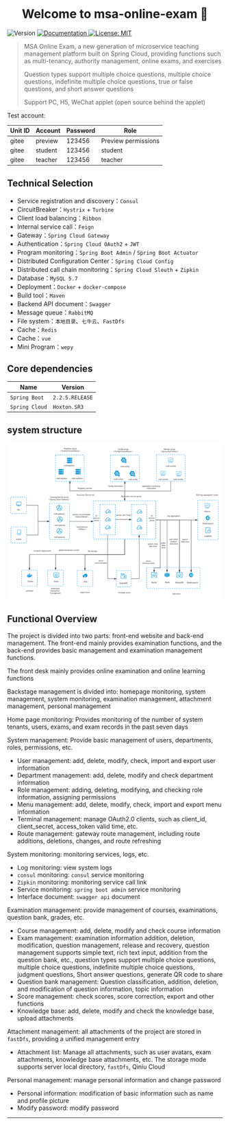 <h1 align="center">Welcome to msa-online-exam 👋</h1>
<p>
  <img alt="Version" src="https://img.shields.io/badge/version-3.7.0-blue.svg?cacheSeconds=2592000" />
  <a href="https://www.kancloud.cn/tangyi/spring-microservice-exam/1322864" target="_blank">
    <img alt="Documentation" src="https://img.shields.io/badge/documentation-yes-brightgreen.svg" />
  </a>
  <a href="#" target="_blank">
    <img alt="License: MIT" src="https://img.shields.io/badge/License-Apache-yellow.svg" />
  </a>
</p>

> MSA Online Exam, a new generation of microservice teaching management platform built on Spring Cloud, providing functions such as multi-tenancy, authority management, online exams, and exercises
>
> Question types support multiple choice questions, multiple choice questions, indefinite multiple choice questions, true or false questions, and short answer questions
>
> Support PC, H5, WeChat applet (open source behind the applet)



Test account:

| Unit ID | Account | Password | Role |
| --------- | -------- | -------- | -------- |
| gitee | preview | 123456 | Preview permissions|
| gitee | student | 123456 | student |
| gitee | teacher | 123456 | teacher |

## Technical Selection

- Service registration and discovery：`Consul`
- CircuitBreaker：`Hystrix` + `Turbine`
- Client load balancing：`Ribbon`
- Internal service call：`Feign`
- Gateway：`Spring Cloud Gateway`
- Authentication：`Spring Cloud OAuth2` + `JWT`
- Program monitoring：`Spring Boot Admin` / `Spring Boot Actuator`
- Distributed Configuration Center：`Spring Cloud Config`
- Distributed call chain monitoring：`Spring Cloud Sleuth` + `Zipkin`
- Database：`MySQL 5.7`
- Deployment：`Docker` + `docker-compose`
- Build tool：`Maven`
- Backend API document：`Swagger`
- Message queue：`RabbitMQ`
- File system：`本地目录`、`七牛云`、`FastDfs`
- Cache：`Redis`
- Cache：`vue`
- Mini Program：`wepy`

## Core dependencies

| Name | Version |
| --------- | -------- |
| `Spring Boot` | `2.2.5.RELEASE` |
| `Spring Cloud` | `Hoxton.SR3` |

## system structure

![image](docs/images/architecture.png)

## Functional Overview

The project is divided into two parts: front-end website and back-end management. The front-end mainly provides examination functions, and the back-end provides basic management and examination management functions.

The front desk mainly provides online examination and online learning functions

Backstage management is divided into: homepage monitoring, system management, system monitoring, examination management, attachment management, personal management

Home page monitoring: Provides monitoring of the number of system tenants, users, exams, and exam records in the past seven days

System management: Provide basic management of users, departments, roles, permissions, etc.
- User management: add, delete, modify, check, import and export user information
- Department management: add, delete, modify and check department information
- Role management: adding, deleting, modifying, and checking role information, assigning permissions
- Menu management: add, delete, modify, check, import and export menu information
- Terminal management: manage OAuth2.0 clients, such as client_id, client_secret, access_token valid time, etc.
- Route management: gateway route management, including route additions, deletions, changes, and route refreshing

System monitoring: monitoring services, logs, etc.
- Log monitoring: view system logs
- `consul` monitoring: `consul` service monitoring
- `Zipkin` monitoring: monitoring service call link
- Service monitoring: `spring boot admin` service monitoring
- Interface document: `swagger api` document

Examination management: provide management of courses, examinations, question bank, grades, etc.
- Course management: add, delete, modify and check course information
- Exam management: examination information addition, deletion, modification, question management, release and recovery, question management supports simple text, rich text input, addition from the question bank, etc., question types support multiple choice questions, multiple choice questions, indefinite multiple choice questions, judgment questions, Short answer questions, generate QR code to share
- Question bank management: Question classification, addition, deletion, and modification of question information, topic information
- Score management: check scores, score correction, export and other functions
- Knowledge base: add, delete, modify and check the knowledge base, upload attachments

Attachment management: all attachments of the project are stored in `fastDfs`, providing a unified management entry
- Attachment list: Manage all attachments, such as user avatars, exam attachments, knowledge base attachments, etc. The storage mode supports server local directory, `fastDfs`, Qiniu Cloud

Personal management: manage personal information and change password
- Personal information: modification of basic information such as name and profile picture
- Modify password: modify password


***